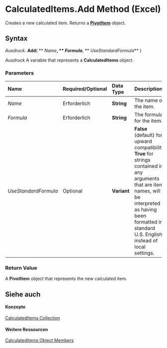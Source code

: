 
# CalculatedItems.Add Method (Excel)

Creates a new calculated item. Returns a  **[PivotItem](5829a1d9-0924-9ce8-1120-229e4595285a.md)** object.


## Syntax

 _Ausdruck_. **Add**( ** _Name_**, ** _Formula_**, ** _UseStandardFormula_** )

 _Ausdruck_ A variable that represents a **CalculatedItems** object.


### Parameters



|**Name**|**Required/Optional**|**Data Type**|**Description**|
|:-----|:-----|:-----|:-----|
| _Name_|Erforderlich|**String**|The name of the item.|
| _Formula_|Erforderlich|**String**|The formula for the item.|
| _UseStandardFormula_|Optional|**Variant**|**False** (default) for upward compatibility. **True** for strings contained in any arguments that are item names, will be interpreted as having been formatted in standard U.S. English instead of local settings.|

### Return Value

A  **PivotItem** object that represents the new calculated item.


## Siehe auch


#### Konzepte


[CalculatedItems Collection](daad9732-6a20-d146-050e-da9e1c1e6f33.md)
#### Weitere Ressourcen


[CalculatedItems Object Members](http://msdn.microsoft.com/library/8e27a07e-3f10-46d8-0a45-dda9285586d0%28Office.15%29.aspx)
